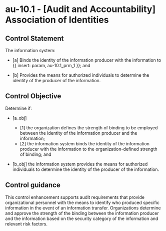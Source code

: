# au-10.1 - \[Audit and Accountability\] Association of Identities

## Control Statement

The information system:

- \[a\] Binds the identity of the information producer with the information to {{ insert: param, au-10.1_prm_1 }}; and

- \[b\] Provides the means for authorized individuals to determine the identity of the producer of the information.

## Control Objective

Determine if:

- \[a_obj\]

  - \[1\] the organization defines the strength of binding to be employed between the identity of the information producer and the information;
  - \[2\] the information system binds the identity of the information producer with the information to the organization-defined strength of binding; and

- \[b_obj\] the information system provides the means for authorized individuals to determine the identity of the producer of the information.

## Control guidance

This control enhancement supports audit requirements that provide organizational personnel with the means to identify who produced specific information in the event of an information transfer. Organizations determine and approve the strength of the binding between the information producer and the information based on the security category of the information and relevant risk factors.
